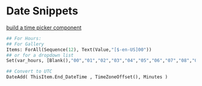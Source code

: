 # Date Snippets
[build a time picker component](https://www.matthewdevaney.com/make-a-time-picker-in-power-apps/#:~:text=Using%20The%20Time%20Picker%20In%20An%20App&text=Add%20the%20Time%20Picker%20component,the%20text%20input%27s%20Default%20property.&text=Insert%20a%20new%20label%20onto%20the%20screen%20to%20act%20as%20an%20overlay.)
```python
## For Hours:
## For Gallery
Items: ForAll(Sequence(12), Text(Value,"[$-en-US]00"))
## or for a dropdown list
Set(var_hours, [Blank(),"00","01","02","03","04","05","06","07","08","09","10","11","12","13","14","15","16","17","18","19","20","21","22","23" ]);

```

```python
## Convert to UTC
DateAdd( ThisItem.End_DateTime , TimeZoneOffset(), Minutes )
```
